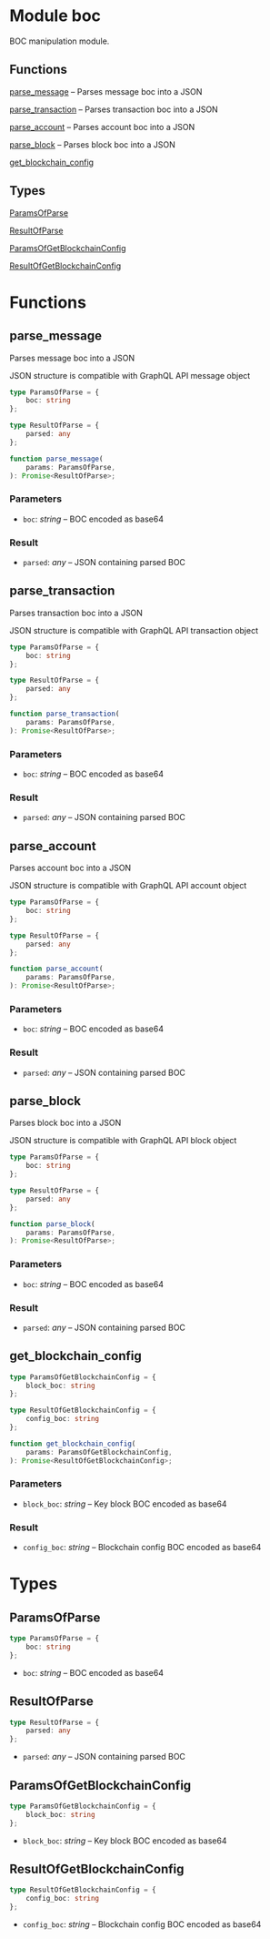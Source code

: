 # Module boc

 BOC manipulation module.
## Functions
[parse_message](#parse_message) – Parses message boc into a JSON

[parse_transaction](#parse_transaction) – Parses transaction boc into a JSON

[parse_account](#parse_account) – Parses account boc into a JSON

[parse_block](#parse_block) – Parses block boc into a JSON

[get_blockchain_config](#get_blockchain_config)

## Types
[ParamsOfParse](#ParamsOfParse)

[ResultOfParse](#ResultOfParse)

[ParamsOfGetBlockchainConfig](#ParamsOfGetBlockchainConfig)

[ResultOfGetBlockchainConfig](#ResultOfGetBlockchainConfig)


# Functions
## parse_message

Parses message boc into a JSON

JSON structure is compatible with GraphQL API message object

```ts
type ParamsOfParse = {
    boc: string
};

type ResultOfParse = {
    parsed: any
};

function parse_message(
    params: ParamsOfParse,
): Promise<ResultOfParse>;
```
### Parameters
- `boc`: _string_ – BOC encoded as base64
### Result

- `parsed`: _any_ – JSON containing parsed BOC


## parse_transaction

Parses transaction boc into a JSON

JSON structure is compatible with GraphQL API transaction object

```ts
type ParamsOfParse = {
    boc: string
};

type ResultOfParse = {
    parsed: any
};

function parse_transaction(
    params: ParamsOfParse,
): Promise<ResultOfParse>;
```
### Parameters
- `boc`: _string_ – BOC encoded as base64
### Result

- `parsed`: _any_ – JSON containing parsed BOC


## parse_account

Parses account boc into a JSON

JSON structure is compatible with GraphQL API account object

```ts
type ParamsOfParse = {
    boc: string
};

type ResultOfParse = {
    parsed: any
};

function parse_account(
    params: ParamsOfParse,
): Promise<ResultOfParse>;
```
### Parameters
- `boc`: _string_ – BOC encoded as base64
### Result

- `parsed`: _any_ – JSON containing parsed BOC


## parse_block

Parses block boc into a JSON

JSON structure is compatible with GraphQL API block object

```ts
type ParamsOfParse = {
    boc: string
};

type ResultOfParse = {
    parsed: any
};

function parse_block(
    params: ParamsOfParse,
): Promise<ResultOfParse>;
```
### Parameters
- `boc`: _string_ – BOC encoded as base64
### Result

- `parsed`: _any_ – JSON containing parsed BOC


## get_blockchain_config

```ts
type ParamsOfGetBlockchainConfig = {
    block_boc: string
};

type ResultOfGetBlockchainConfig = {
    config_boc: string
};

function get_blockchain_config(
    params: ParamsOfGetBlockchainConfig,
): Promise<ResultOfGetBlockchainConfig>;
```
### Parameters
- `block_boc`: _string_ – Key block BOC encoded as base64
### Result

- `config_boc`: _string_ – Blockchain config BOC encoded as base64


# Types
## ParamsOfParse
```ts
type ParamsOfParse = {
    boc: string
};
```
- `boc`: _string_ – BOC encoded as base64


## ResultOfParse
```ts
type ResultOfParse = {
    parsed: any
};
```
- `parsed`: _any_ – JSON containing parsed BOC


## ParamsOfGetBlockchainConfig
```ts
type ParamsOfGetBlockchainConfig = {
    block_boc: string
};
```
- `block_boc`: _string_ – Key block BOC encoded as base64


## ResultOfGetBlockchainConfig
```ts
type ResultOfGetBlockchainConfig = {
    config_boc: string
};
```
- `config_boc`: _string_ – Blockchain config BOC encoded as base64


